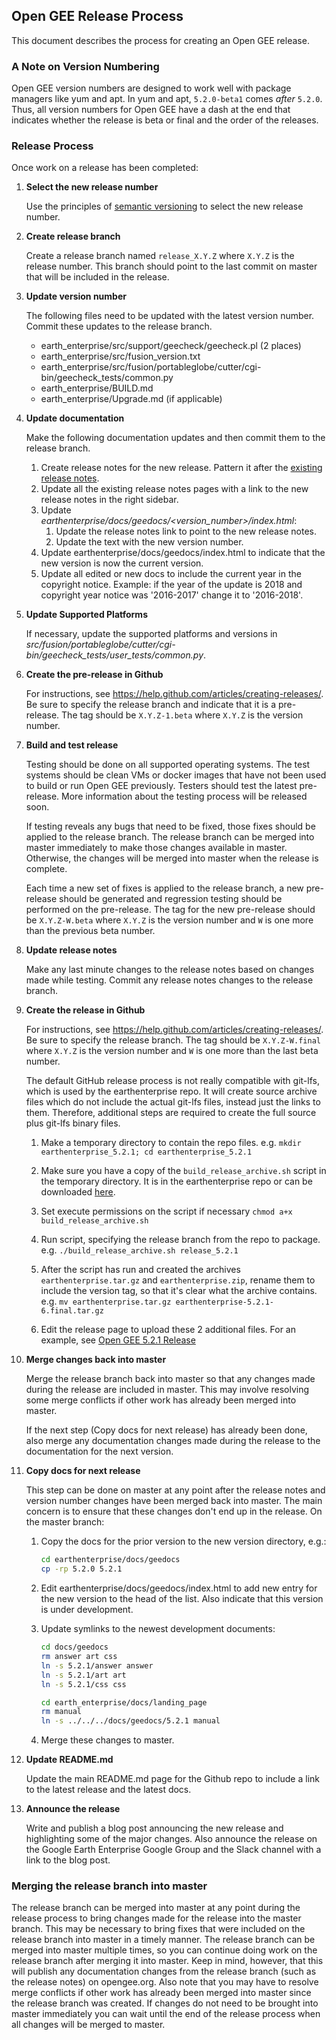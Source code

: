 ## Open GEE Release Process

This document describes the process for creating an Open GEE release.

### A Note on Version Numbering

Open GEE version numbers are designed to work well with package managers like
yum and apt. In yum and apt, `5.2.0-beta1` comes *after* `5.2.0`. Thus, all
version numbers for Open GEE have a dash at the end that indicates whether the
release is beta or final and the order of the releases.

### Release Process

Once work on a release has been completed:

1. **Select the new release number**

    Use the principles of [semantic versioning](http://semver.org/) to select
    the new release number.

1. **Create release branch**

    Create a release branch named `release_X.Y.Z` where `X.Y.Z` is the release
    number. This branch should point to the last commit on master that will be
    included in the release.

1. **Update version number**

    The following files need to be updated with the latest version number.
    Commit these updates to the release branch.

    - earth_enterprise/src/support/geecheck/geecheck.pl (2 places)
    - earth_enterprise/src/fusion_version.txt
    - earth_enterprise/src/fusion/portableglobe/cutter/cgi-bin/geecheck_tests/common.py
    - earth_enterprise/BUILD.md 
    - earth_enterprise/Upgrade.md (if applicable)

1. **Update documentation**

    Make the following documentation updates and then commit them to the release
    branch.

    1. Create release notes for the new release. Pattern it after the [existing release notes](http://www.opengee.org/geedocs/answer/7160000.html).
    1. Update all the existing release notes pages with a link to the new
    release notes in the right sidebar.
    1. Update _earthenterprise/docs/geedocs/&lt;version_number&gt;/index.html_:
        1. Update the release notes link to point to the new release notes.
        1. Update the text with the new version number.
    1. Update earthenterprise/docs/geedocs/index.html to indicate that the new
        version is now the current version.
    1. Update all edited or new docs to include the current year in the copyright notice. Example:
if the year of the update is 2018 and copyright year notice was '2016-2017' change it to '2016-2018'.

1. **Update Supported Platforms**

    If necessary, update the supported platforms and versions in _src/fusion/portableglobe/cutter/cgi-bin/geecheck_tests/user_tests/common.py_.

1. **Create the pre-release in Github**

    For instructions, see <https://help.github.com/articles/creating-releases/>.
    Be sure to specify the release branch and indicate that it is a pre-release.
    The tag should be `X.Y.Z-1.beta` where `X.Y.Z` is the version number.

1. **Build and test release**

    Testing should be done on all supported operating systems. The test systems
    should be clean VMs or docker images that have not been used to build or run
    Open GEE previously. Testers should test the latest pre-release. More
    information about the testing process will be released soon.

    If testing reveals any bugs that need to be fixed, those fixes should be
    applied to the release branch. The release branch can be merged into master
    immediately to make those changes available in master. Otherwise, the
    changes will be merged into master when the release is complete.

    Each time a new set of fixes is applied to the release branch, a new
    pre-release should be generated and regression testing should be performed
    on the pre-release. The tag for the new pre-release should be
    `X.Y.Z-W.beta` where `X.Y.Z` is the version number and `W` is one more than
    the previous beta number.

1. **Update release notes**

    Make any last minute changes to the release notes based on changes made
    while testing. Commit any release notes changes to the release branch.

1. **Create the release in Github**

    For instructions, see <https://help.github.com/articles/creating-releases/>.
    Be sure to specify the release branch. The tag should be `X.Y.Z-W.final`
    where `X.Y.Z` is the version number and `W` is one more than the last beta
    number.

    The default GitHub release process is not really compatible with git-lfs, 
    which is used by the earthenterprise repo. It will create source archive
    files which do not include the actual git-lfs files, instead just the links
    to them. Therefore, additional steps are required to create the full source
    plus git-lfs binary files.

    1. Make a temporary directory to contain the repo files. e.g. `mkdir earthenterprise_5.2.1; cd earthenterprise_5.2.1`
   
    1. Make sure you have a copy of the `build_release_archive.sh` script in the temporary directory. It is
    in the earthenterprise repo or can be downloaded 
    [here](https://github.com/google/earthenterprise/raw/master/scripts/build_release_archive.sh).

    1. Set execute permissions on the script if necessary `chmod a+x build_release_archive.sh`

    1. Run script, specifying the release branch from the repo to package. e.g. 
    `./build_release_archive.sh release_5.2.1`

    1. After the script has run and created the archives `earthenterprise.tar.gz` and `earthenterprise.zip`, 
    rename them to include the version tag, so that it's clear what the archive contains. e.g. 
    `mv earthenterprise.tar.gz earthenterprise-5.2.1-6.final.tar.gz`

    1. Edit the release page to upload these 2 additional files. For an example, see [Open GEE 5.2.1 Release](https://github.com/google/earthenterprise/releases/tag/5.2.1-6.final)


1. **Merge changes back into master**

    Merge the release branch back into master so that any changes made during
    the release are included in master.  This may involve resolving some merge
    conflicts if other work has already been merged into master.

    If the next step (Copy docs for next release) has already been done, also
    merge any documentation changes made during the release to the documentation
    for the next version.

1. **Copy docs for next release**

    This step can be done on master at any point after the release notes and
    version number changes have been merged back into master. The main concern
    is to ensure that these changes don't end up in the release.
  On the master branch:
    1. Copy the docs for the prior version to the new version directory, e.g.:

        ```bash
        cd earthenterprise/docs/geedocs
        cp -rp 5.2.0 5.2.1
        ```

    1. Edit earthenterprise/docs/geedocs/index.html to add new entry for the new
     version to the head of the list. Also indicate that this version is under development.
    1. Update symlinks to the newest development documents:

        ```bash
        cd docs/geedocs
        rm answer art css
        ln -s 5.2.1/answer answer
        ln -s 5.2.1/art art
        ln -s 5.2.1/css css
        ```

        ```bash
        cd earth_enterprise/docs/landing_page
        rm manual
        ln -s ../../../docs/geedocs/5.2.1 manual
        ```

    1. Merge these changes to master.

1. **Update README.md**

    Update the main README.md page for the Github repo to include a link to the
    latest release and the latest docs.

1. **Announce the release**

    Write and publish a blog post announcing the new release and highlighting
    some of the major changes. Also announce the release on the Google Earth
    Enterprise Google Group and the Slack channel with a link to the blog post.

### Merging the release branch into master

The release branch can be merged into master at any point during the release
process to bring changes made for the release into the master branch. This may
be necessary to bring fixes that were included on the release branch into master
in a timely manner. The release branch can be merged into master multiple
times, so you can continue doing work on the release branch after merging it
into master. Keep in mind, however, that this will publish any documentation
changes from the release branch (such as the release notes) on opengee.org. Also
note that you may have to resolve merge conflicts if other work has already been
merged into master since the release branch was created. If changes do not need
to be brought into master immediately you can wait until the end of the release
process when all changes will be merged to master.